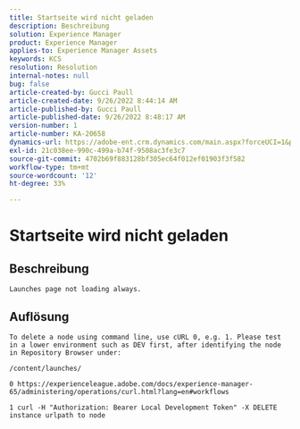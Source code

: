 ```yaml
---
title: Startseite wird nicht geladen
description: Beschreibung
solution: Experience Manager
product: Experience Manager
applies-to: Experience Manager Assets
keywords: KCS
resolution: Resolution
internal-notes: null
bug: false
article-created-by: Gucci Paull
article-created-date: 9/26/2022 8:44:14 AM
article-published-by: Gucci Paull
article-published-date: 9/26/2022 8:48:17 AM
version-number: 1
article-number: KA-20658
dynamics-url: https://adobe-ent.crm.dynamics.com/main.aspx?forceUCI=1&pagetype=entityrecord&etn=knowledgearticle&id=692ed75e-773d-ed11-9db1-0022480867bd
exl-id: 21c038ee-990c-499a-b74f-9508ac3fe3c7
source-git-commit: 4702b69f883128bf305ec64f012ef01903f3f582
workflow-type: tm+mt
source-wordcount: '12'
ht-degree: 33%

---
```


# Startseite wird nicht geladen

## Beschreibung


`Launches page not loading always.`


## Auflösung


`To delete a node using command line, use cURL 0, e.g. 1. Please test in a lower environment such as DEV first, after identifying the node in Repository Browser under:`

`/content/launches/`

`0 https://experienceleague.adobe.com/docs/experience-manager-65/administering/operations/curl.html?lang=en#workflows`

`1 curl -H "Authorization: Bearer Local Development Token" -X DELETE instance urlpath to node`
